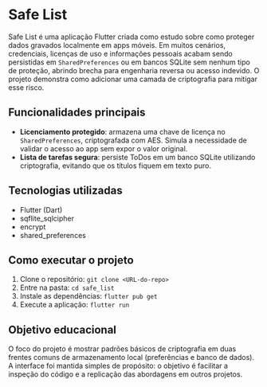 # Safe List

Safe List é uma aplicação Flutter criada como estudo sobre como proteger dados gravados localmente em apps móveis. Em muitos cenários, credenciais, licenças de uso e informações pessoais acabam sendo persistidas em `SharedPreferences` ou em bancos SQLite sem nenhum tipo de proteção, abrindo brecha para engenharia reversa ou acesso indevido. O projeto demonstra como adicionar uma camada de criptografia para mitigar esse risco.

## Funcionalidades principais

- **Licenciamento protegido**: armazena uma chave de licença no `SharedPreferences`, criptografada com AES. Simula a necessidade de validar o acesso ao app sem expor o valor original.
- **Lista de tarefas segura**: persiste ToDos em um banco SQLite utilizando criptografia, evitando que os títulos fiquem em texto puro.

## Tecnologias utilizadas

- Flutter (Dart)
- sqflite_sqlcipher
- encrypt
- shared_preferences

## Como executar o projeto

1. Clone o repositório: `git clone <URL-do-repo>`
2. Entre na pasta: `cd safe_list`
3. Instale as dependências: `flutter pub get`
4. Execute a aplicação: `flutter run`

## Objetivo educacional

O foco do projeto é mostrar padrões básicos de criptografia em duas frentes comuns de armazenamento local (preferências e banco de dados). A interface foi mantida simples de propósito: o objetivo é facilitar a inspeção do código e a replicação das abordagens em outros projetos.
